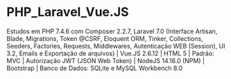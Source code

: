 # PHP_Laravel_Vue.JS

Estudos em PHP 7.4.6 com Composer 2.2.7, Laravel 7.0 (Interface Artisan, Blade, Migrations, Token @CSRF, Eloquent ORM, Tinker, Collections, Seeders, Factories, Requests, Middlewares, Autenticação WEB (Session), UI 3.2, Emails e Exportação de arquivos) | Vue.JS 2.6.12 | HTML 5 | Padrão: MVC | Autorização JWT (JSON Web Token) | NodeJS 14.16.0 (NPM) | Bootstrap | Banco de Dados: SQLite e MySQL Workbench 8.0
